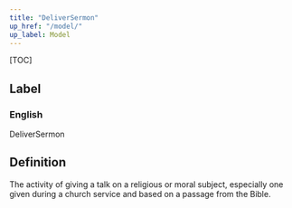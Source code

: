 ```yaml
---
title: "DeliverSermon"
up_href: "/model/"
up_label: Model
---
```


[TOC]

## Label

### English
DeliverSermon


## Definition
The activity of giving a talk on a religious or moral subject, especially one given during a church service and based on a passage from the Bible. 


    
